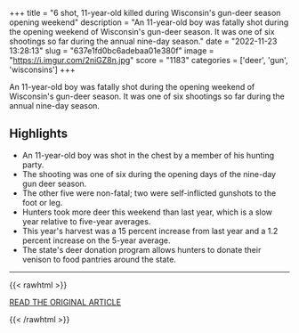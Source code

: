 +++
title = "6 shot, 11-year-old killed during Wisconsin's gun-deer season opening weekend"
description = "An 11-year-old boy was fatally shot during the opening weekend of Wisconsin's gun-deer season. It was one of six shootings so far during the annual nine-day season."
date = "2022-11-23 13:28:13"
slug = "637e1fd0bc6adebaa01e380f"
image = "https://i.imgur.com/2niGZ8n.jpg"
score = "1183"
categories = ['deer', 'gun', 'wisconsins']
+++

An 11-year-old boy was fatally shot during the opening weekend of Wisconsin's gun-deer season. It was one of six shootings so far during the annual nine-day season.

## Highlights

- An 11-year-old boy was shot in the chest by a member of his hunting party.
- The shooting was one of six during the opening days of the nine-day gun deer season.
- The other five were non-fatal; two were self-inflicted gunshots to the foot or leg.
- Hunters took more deer this weekend than last year, which is a slow year relative to five-year averages.
- This year's harvest was a 15 percent increase from last year and a 1.2 percent increase on the 5-year average.
- The state's deer donation program allows hunters to donate their venison to food pantries around the state.

---

{{< rawhtml >}}
  <p class="article-category">
    <a target="_blank" href="https://www.wpr.org/wisconsin-gun-deer-season-opening-weekend-shooting-hunting-accident">READ THE ORIGINAL ARTICLE</a>
  </p>
{{< /rawhtml >}}

